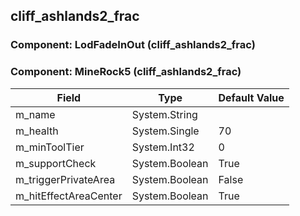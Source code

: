 ## cliff_ashlands2_frac

### Component: LodFadeInOut (cliff_ashlands2_frac)

### Component: MineRock5 (cliff_ashlands2_frac)

|Field|Type|Default Value|
|---|---|---|
|m_name|System.String||
|m_health|System.Single|70|
|m_minToolTier|System.Int32|0|
|m_supportCheck|System.Boolean|True|
|m_triggerPrivateArea|System.Boolean|False|
|m_hitEffectAreaCenter|System.Boolean|True|

